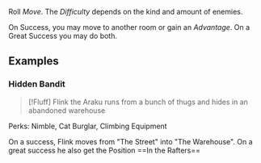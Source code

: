 Roll _Move_. 
The _Difficulty_ depends on the kind and amount of enemies. 

On Success, you may move to another room or gain an _Advantage_. 
On a Great Success you may do both.

## Examples
### Hidden Bandit
>[!Fluff]
>Flink the Araku runs from a bunch of thugs and hides in an abandoned warehouse

Perks: Nimble, Cat Burglar, Climbing Equipment

On a success, Flink moves from "The Street" into "The Warehouse".
On a great success he also get the Position ==In the Rafters==
